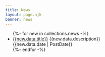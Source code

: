 ```yaml
---
title: News
layout: page.njk
banner: news
---
```


<div class="pod pod--content--only">
        <ul class="pod--list">
            {%- for new in collections.news -%}
                <li class="pod--li li--tlevel">
                    <a href="{{new.url}}">{{new.data.title}}</a>
                    <span>{{new.data.description}}<br/>{{new.data.date | PostDate}}</span>
                </li>
            {%- endfor -%}
        </ul>
    </div>
